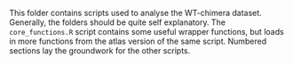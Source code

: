 This folder contains scripts used to analyse the WT-chimera dataset. Generally, the folders should be quite self explanatory. The `core_functions.R` script contains some useful wrapper functions, but loads in more functions from the atlas version of the same script. Numbered sections lay the groundwork for the other scripts.